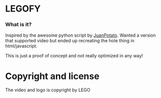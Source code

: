 # LEGOFY

### What is it?
Inspired by the awesome python script by [JuanPotato](https://github.com/JuanPotato/Legofy). Wanted a version that supported video but ended up recreating the hole thing in html/javascript. 

This is just a proof of concept and not really optimized in any way!

# Copyright and license
The video and logo is copyright by LEGO
